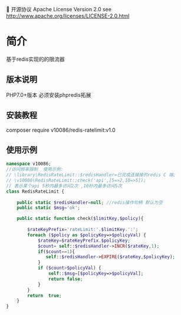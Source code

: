 📃 开源协议 Apache License Version 2.0 see http://www.apache.org/licenses/LICENSE-2.0.html
# 简介

基于redis实现的的限流器


版本说明
--------------------------------------------------------------------------

PHP7.0+版本 必须安装phpredis拓展

安装教程
--------------------------------------------------------------------------

composer require v10086/redis-ratelimit:v1.0

使用示例
--------------------------------------------------------------------------

```php
namespace v10086;
//访问频率限制  使用示例:
// \library\RedisRateLimit::$redisHandler=已完成连接接的redis C 端;
// \v10086\RedisRateLimit::check('api',[5=>2,10=>5]); 
// 表示某个api 5秒内最多访问2次 ,10秒内最多访问5次 
class RedisRateLimit {
    
    public static $redisHandler=null; //redis操作句柄 默认为空
    public static $msg='ok';

    public static function check($limitKey,$policy){
        
        $rateKeyPrefix='rateLimit:'.$limitKey.':';
        foreach ($policy as $policyKey=>$policyVal) {
            $rateKey=$rateKeyPrefix.$policyKey;
            $count= self::$redisHandler->INCR($rateKey,1);
            if($count==1){
               self::$redisHandler->EXPIRE($rateKey,$policyKey);
            }
            if ($count>$policyVal) {
                self::$msg=[$policyKey=>$policyVal];
                return false;
            }
        }
        return  true;
    }
}
```
